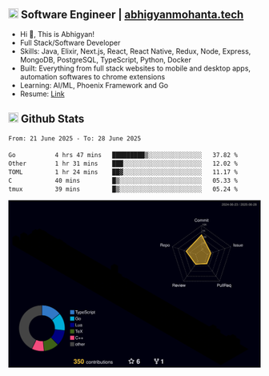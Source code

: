 ## <img src="https://media.giphy.com/media/v1.Y2lkPTc5MGI3NjExNjBuMTFuMDMxcjR0OXp2Zjk5Z3A2ajkzYWpiaDFmdWJhZzY2anM1MCZlcD12MV9naWZzX3NlYXJjaCZjdD1n/UcK7JalnjCz0k/giphy.gif" width="20" height="20" /> Software Engineer | [abhigyanmohanta.tech](https://abhigyanmohanta.tech)


- Hi 👋, This is Abhigyan!
- Full Stack/Software Developer
- Skills: Java, Elixir, Next.js, React, React Native, Redux, Node, Express, MongoDB, PostgreSQL, TypeScript, Python, Docker
- Built: Everything from full stack websites to mobile and desktop apps, automation softwares to chrome extensions
- Learning: AI/ML, Phoenix Framework and Go
- Resume: [Link](https://abhigyan-mohanta.github.io/resume/)


## <img src="https://media.giphy.com/media/v1.Y2lkPTc5MGI3NjExOTVzbjE3Z3F6bDhrNGtzYWpiODJkeTRhcHRqN3MwaGV2cTZ3ajR3eCZlcD12MV9naWZzX3NlYXJjaCZjdD1n/o0vwzuFwCGAFO/giphy.gif" width="20" height="20" /> Github Stats
<!--START_SECTION:waka-->

```txt
From: 21 June 2025 - To: 28 June 2025

Go           4 hrs 47 mins   █████████▒░░░░░░░░░░░░░░░   37.82 %
Other        1 hr 31 mins    ███░░░░░░░░░░░░░░░░░░░░░░   12.02 %
TOML         1 hr 24 mins    ██▓░░░░░░░░░░░░░░░░░░░░░░   11.17 %
C            40 mins         █▒░░░░░░░░░░░░░░░░░░░░░░░   05.33 %
tmux         39 mins         █▒░░░░░░░░░░░░░░░░░░░░░░░   05.24 %
```

<!--END_SECTION:waka-->
![](./profile-3d-contrib/profile-night-rainbow.svg)
